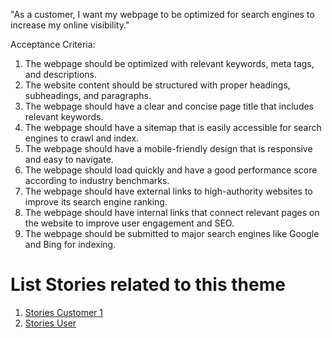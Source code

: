 "As a customer, I want my webpage to be optimized for search engines to increase my online visibility."

Acceptance Criteria:

1. The webpage should be optimized with relevant keywords, meta tags, and descriptions.
2. The website content should be structured with proper headings, subheadings, and paragraphs.
3. The webpage should have a clear and concise page title that includes relevant keywords.
4. The webpage should have a sitemap that is easily accessible for search engines to crawl and index.
5. The webpage should have a mobile-friendly design that is responsive and easy to navigate.
6. The webpage should load quickly and have a good performance score according to industry benchmarks.
7. The webpage should have external links to high-authority websites to improve its search engine ranking.
8. The webpage should have internal links that connect relevant pages on the website to improve user engagement and SEO.
9. The webpage should be submitted to major search engines like Google and Bing for indexing.


# List Stories related to this theme
1. [Stories Customer 1](https://github.com/bryan52419/mywebclass-agile-docs/blob/main/documentation/theme_1/initiatives/Epics/Stories/story_customer1.md)
2. [Stories User](https://github.com/bryan52419/mywebclass-agile-docs/blob/main/documentation/theme_1/initiatives/Epics/Stories/story_user.md)